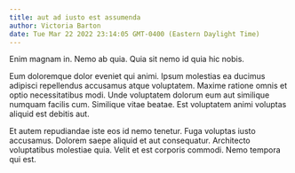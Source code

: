 ```yaml
---
title: aut ad iusto est assumenda
author: Victoria Barton
date: Tue Mar 22 2022 23:14:05 GMT-0400 (Eastern Daylight Time)
---
```

Enim magnam in. Nemo ab quia. Quia sit nemo id quia hic nobis.

 Eum doloremque dolor eveniet qui animi. Ipsum molestias ea ducimus adipisci repellendus accusamus atque voluptatem. Maxime ratione omnis et optio necessitatibus modi. Unde voluptatem dolorum eum aut similique numquam facilis cum. Similique vitae beatae. Est voluptatem animi voluptas aliquid est debitis aut.

 Et autem repudiandae iste eos id nemo tenetur. Fuga voluptas iusto accusamus. Dolorem saepe aliquid et aut consequatur. Architecto voluptatibus molestiae quia. Velit et est corporis commodi. Nemo tempora qui est.